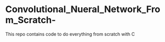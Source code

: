 # Convolutional_Nueral_Network_From_Scratch-
This repo contains code to do everything from scratch with C
